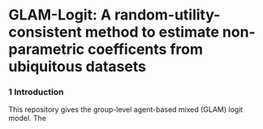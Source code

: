 # GLAM-Logit: A random-utility-consistent method to estimate non-parametric coefficents from ubiquitous datasets

### 1 Introduction
This repository gives the group-level agent-based mixed (GLAM) logit model. The 
